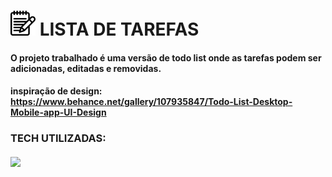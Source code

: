 # <img width="40px" height="40px" src="./assets/img/bloco-de-anotacoes.png"/> LISTA DE TAREFAS 

#### O projeto trabalhado é uma versão de todo list onde as tarefas podem ser adicionadas, editadas e removidas.

#### inspiração de design: https://www.behance.net/gallery/107935847/Todo-List-Desktop-Mobile-app-UI-Design

### TECH UTILIZADAS:

##### <img src="https://e7.pngegg.com/pngimages/251/335/png-clipart-website-development-html-cascading-style-sheets-javascript-css3-html-logo-web-design-text.png"/>
